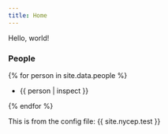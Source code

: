 ```yaml
---
title: Home
---
```


Hello, world!

### People

{% for person in site.data.people %}
  - {{ person | inspect }} 

{% endfor %}

This is from the config file: {{ site.nycep.test }}